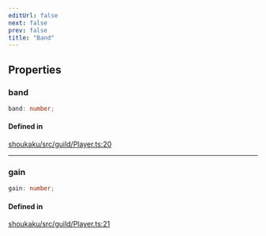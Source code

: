 ```yaml
---
editUrl: false
next: false
prev: false
title: "Band"
---
```


## Properties

<a id="band" name="band"></a>

### band

```ts
band: number;
```

#### Defined in

[shoukaku/src/guild/Player.ts:20](https://github.com/shipgirlproject/shoukaku/blob/9d5588e950f8b8cbe3cdd5386a275943ff6fdba1/src/guild/Player.ts#L20)

***

<a id="gain" name="gain"></a>

### gain

```ts
gain: number;
```

#### Defined in

[shoukaku/src/guild/Player.ts:21](https://github.com/shipgirlproject/shoukaku/blob/9d5588e950f8b8cbe3cdd5386a275943ff6fdba1/src/guild/Player.ts#L21)
